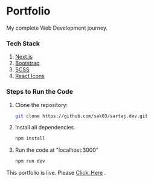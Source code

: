 # Portfolio
My complete Web Development journey.

### Tech Stack
1. [Next.js](https://nextjs.org/ "Next.js")  
2. [Bootstrap](https://getbootstrap.com/ "Bootstrap")
3. [SCSS](https://sass-lang.com/ "SASS")
4. [React Icons](https://react-icons.github.io/react-icons/icons/fa/ "React Icons")


### Steps to Run the Code
1. Clone the repository:
   ```bash
   git clone https://github.com/sak03/sartaj.dev.git 

2. Install all dependencies
   ```bash
   npm install   

3. Run the code at "localhost:3000"
   ```bash
   npm run dev

This portfolio is live. Please [Click_Here](https://sak03.github.io/sartaj.dev/  "Sartaj") .